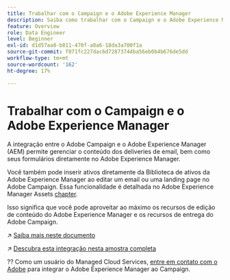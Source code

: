 ```yaml
---
title: Trabalhar com o Campaign e o Adobe Experience Manager
description: Saiba como trabalhar com o Campaign e o Adobe Experience Manager
feature: Overview
role: Data Engineer
level: Beginner
exl-id: d1d57aa8-b811-470f-a8a6-18da3a700f1a
source-git-commit: f071fc227dac6d72873744ba56eb0b4b676de5dd
workflow-type: tm+mt
source-wordcount: '162'
ht-degree: 17%

---
```


# Trabalhar com o Campaign e o Adobe Experience Manager

A integração entre o Adobe Campaign e o Adobe Experience Manager (AEM) permite gerenciar o conteúdo dos deliveries de email, bem como seus formulários diretamente no Adobe Experience Manager.

Você também pode inserir ativos diretamente da Biblioteca de ativos da Adobe Experience Manager ao editar um email ou uma landing page no Adobe Campaign. Essa funcionalidade é detalhada no Adobe Experience Manager Assets [chapter](https://experienceleague.adobe.com/docs/experience-manager-cloud-service/assets/overview.html).

Isso significa que você pode aproveitar ao máximo os recursos de edição de conteúdo do Adobe Experience Manager e os recursos de entrega do Adobe Campaign.

↗️ [Saiba mais neste documento](https://experienceleague.adobe.com/docs/experience-manager-65/administering/integration/campaignonpremise.html?lang=en#aem-and-adobe-campaign-integration-workflow)

↗️ [Descubra esta integração nesta amostra completa](https://experienceleague.adobe.com/docs/campaign-classic/using/integrating-with-adobe-experience-cloud/adobe-experience-manager/creating-an-experience-manager-newsletter.html?lang=en#integrating-with-adobe-experience-cloud)

?? Como um usuário do Managed Cloud Services, [entre em contato com o Adobe](../start/campaign-faq.md#support) para integrar o Adobe Experience Manager ao Campaign.

